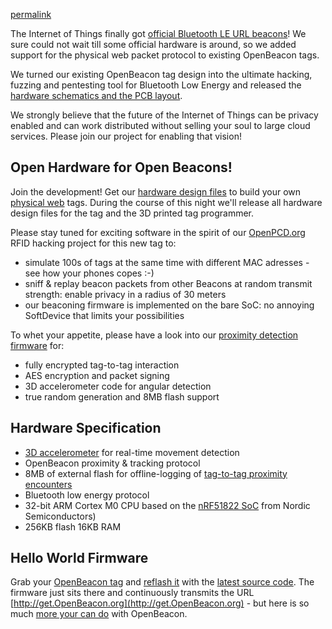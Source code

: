 [permalink](/physicalweb.html)

The Internet of Things finally got [official Bluetooth LE URL beacons](https://github.com/google/physical-web/blob/master/documentation/introduction.md)! We sure could not wait till some official hardware is around, so we added support for the physical web packet protocol to existing OpenBeacon tags.

We turned our existing OpenBeacon tag design into the ultimate hacking, fuzzing and pentesting tool for Bluetooth Low Energy and released the [hardware schematics and the PCB layout](/device.html).

We strongly believe that the future of the Internet of Things can be privacy enabled and can work distributed without selling your soul to large cloud services. Please join our project for enabling that vision!



## Open Hardware for Open Beacons!

Join the development! Get our [hardware design files](/device.html#download) to build your own [physical web](https://google.github.io/physical-web/) tags.
During the course of this night we'll release all hardware design files for the tag and the 3D printed tag programmer.


Please stay tuned for exciting software in the spirit of our [OpenPCD.org](http://www.openpcd.org/OpenPCD_2_RFID_Reader_for_13.56MHz) RFID hacking project for this new tag to:

- simulate 100s of tags at the same time with different MAC adresses - see how your phones copes :-)
- sniff & replay beacon packets from other Beacons at random transmit strength: enable privacy in a radius of 30 meters
- our beaconing firmware is implemented on the bare SoC: no annoying SoftDevice that limits your possibilities

To whet your appetite, please have a look into our [proximity detection firmware](https://github.com/meriac/openbeacon-ng/tree/master/firmware/nRF51/tag-proximity) for:

- fully encrypted tag-to-tag interaction
- AES encryption and packet signing
- 3D accelerometer code for angular detection
- true random generation and 8MB flash support

## Hardware Specification
- [3D accelerometer](http://www.st.com/web/catalog/sense_power/FM89/SC444/PF250725) for real-time movement detection
- OpenBeacon proximity & tracking protocol
- 8MB of external flash for offline-logging of [tag-to-tag proximity encounters](http://www.sociopatterns.org/deployments/infectious-sociopatterns/)
- Bluetooth low energy protocol
- 32-bit ARM Cortex M0 CPU based on the [nRF51822 SoC](https://www.nordicsemi.com/eng/Products/Bluetooth-Smart-Bluetooth-low-energy/nRF51822) from Nordic Semiconductors)
- 256KB flash 16KB RAM

## Hello World Firmware
Grab your [OpenBeacon tag](/device.html#download) and [reflash it](/source#reflash) with the [latest source code](/source#github). The firmware just sits there and continuously transmits the URL [http://get.OpenBeacon.org](http://get.OpenBeacon.org) - but here is so much [more your can do](http://www.openbeacon.org) with OpenBeacon.

<script type="syntaxhighlighter" class="brush: c"><![CDATA[
{% include src/tag-physical-web-entry.c %}
]]></script>
